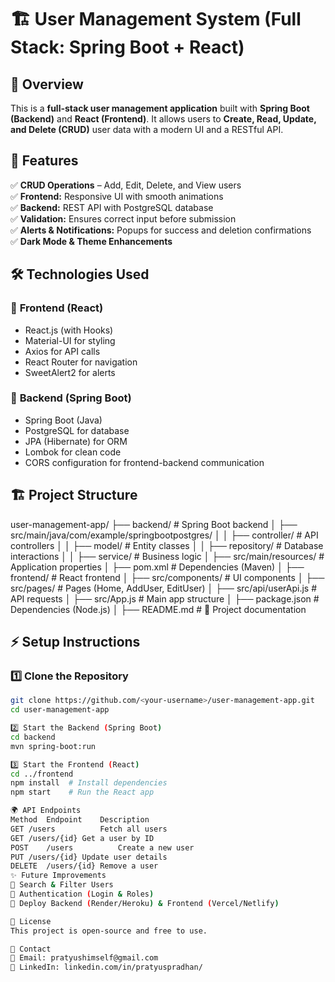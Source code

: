 # 🏗️ User Management System (Full Stack: Spring Boot + React)

## 📌 Overview
This is a **full-stack user management application** built with **Spring Boot (Backend)** and **React (Frontend)**. It allows users to **Create, Read, Update, and Delete (CRUD)** user data with a modern UI and a RESTful API.

## 🚀 Features
✅ **CRUD Operations** – Add, Edit, Delete, and View users  
✅ **Frontend:** Responsive UI with smooth animations  
✅ **Backend:** REST API with PostgreSQL database  
✅ **Validation:** Ensures correct input before submission  
✅ **Alerts & Notifications:** Popups for success and deletion confirmations  
✅ **Dark Mode & Theme Enhancements**  

## 🛠️ Technologies Used
### 🔹 **Frontend (React)**
- React.js (with Hooks)
- Material-UI for styling
- Axios for API calls
- React Router for navigation
- SweetAlert2 for alerts

### 🔹 **Backend (Spring Boot)**
- Spring Boot (Java)
- PostgreSQL for database
- JPA (Hibernate) for ORM
- Lombok for clean code
- CORS configuration for frontend-backend communication

## 🏗️ Project Structure

user-management-app/
 ├── backend/       # Spring Boot backend
 │   ├── src/main/java/com/example/springbootpostgres/ 
 │   │   ├── controller/    # API controllers
 │   │   ├── model/         # Entity classes
 │   │   ├── repository/    # Database interactions
 │   │   ├── service/       # Business logic
 │   ├── src/main/resources/ # Application properties
 │   ├── pom.xml            # Dependencies (Maven)
 │
 ├── frontend/      # React frontend
 │   ├── src/components/     # UI components
 │   ├── src/pages/          # Pages (Home, AddUser, EditUser)
 │   ├── src/api/userApi.js  # API requests
 │   ├── src/App.js          # Main app structure
 │   ├── package.json        # Dependencies (Node.js)
 │
 ├── README.md      # 📄 Project documentation

## ⚡ Setup Instructions
### **1️⃣ Clone the Repository**
```sh
git clone https://github.com/<your-username>/user-management-app.git
cd user-management-app

2️⃣ Start the Backend (Spring Boot)
cd backend
mvn spring-boot:run

3️⃣ Start the Frontend (React)
cd ../frontend
npm install  # Install dependencies
npm start    # Run the React app

🌍 API Endpoints
Method	Endpoint	Description
GET	/users	        Fetch all users
GET	/users/{id}	Get a user by ID
POST	/users	        Create a new user
PUT	/users/{id}	Update user details
DELETE	/users/{id}	Remove a user
✨ Future Improvements
🚀 Search & Filter Users
🚀 Authentication (Login & Roles)
🚀 Deploy Backend (Render/Heroku) & Frontend (Vercel/Netlify)

📜 License
This project is open-source and free to use.

💬 Contact
📧 Email: pratyushimself@gmail.com
🔗 LinkedIn: linkedin.com/in/pratyuspradhan/
